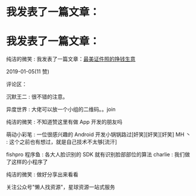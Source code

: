 # 我发表了一篇文章：

# 我发表了一篇文章：

纯洁的微笑 : 我发表了一篇文章：[最美证件照的挣钱生意](https://articles.zsxq.com/id_4i5st982t7h3.html)

2019-01-05(11 赞)

评论区：

沉默王二 : 很不错的注意。

异度世界 : 大佬可以放一个小组的二维码。。join

纯洁的微笑 : 不知道赞这里有做 App 开发的朋友吗

萌动小彩笔 : 一位很感兴趣的 Android 开发小锅锅路过[奸笑][奸笑][奸笑] MH 丶 : 这个之前也有想过，就是自己技术不太够[流汗]

fishpro 程序鱼 : 各大人脸识别的 SDK 就有识别脸部部位的算法 charlie : 我们做了这样的小程序了

纯洁的微笑 : 做好分享出来看看

关注公众号"懒人找资源"，星球资源一站式服务